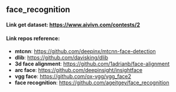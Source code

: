 ## face_recognition 
#### Link get dataset: https://www.aivivn.com/contests/2 <br />
#### Link repos reference: 
* **mtcnn**: https://github.com/deepinx/mtcnn-face-detection <br />
* **dlib**: https://github.com/davisking/dlib <br />
* **3d face alignment**: https://github.com/1adrianb/face-alignment <br />
* **arc face**: https://github.com/deepinsight/insightface <br />
* **vgg face**: https://github.com/ox-vgg/vgg_face2 <br />
* **face recognition**: https://github.com/ageitgey/face_recognition
